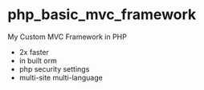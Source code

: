 php_basic_mvc_framework
=======================

My  Custom MVC Framework in PHP

- 2x faster
- in built orm
- php security settings
- multi-site multi-language


